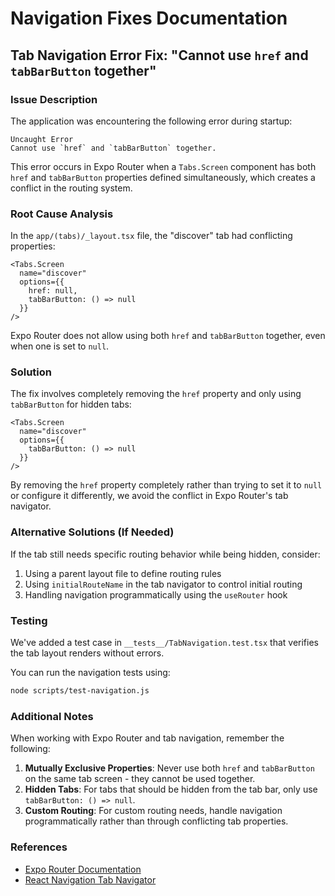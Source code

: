# Navigation Fixes Documentation

## Tab Navigation Error Fix: "Cannot use `href` and `tabBarButton` together"

### Issue Description

The application was encountering the following error during startup:

```
Uncaught Error
Cannot use `href` and `tabBarButton` together.
```

This error occurs in Expo Router when a `Tabs.Screen` component has both `href` and `tabBarButton` properties defined simultaneously, which creates a conflict in the routing system.

### Root Cause Analysis

In the `app/(tabs)/_layout.tsx` file, the "discover" tab had conflicting properties:

```tsx
<Tabs.Screen
  name="discover"
  options={{
    href: null,
    tabBarButton: () => null
  }}
/>
```

Expo Router does not allow using both `href` and `tabBarButton` together, even when one is set to `null`.

### Solution

The fix involves completely removing the `href` property and only using `tabBarButton` for hidden tabs:

```tsx
<Tabs.Screen
  name="discover"
  options={{
    tabBarButton: () => null
  }}
/>
```

By removing the `href` property completely rather than trying to set it to `null` or configure it differently, we avoid the conflict in Expo Router's tab navigator.

### Alternative Solutions (If Needed)

If the tab still needs specific routing behavior while being hidden, consider:

1. Using a parent layout file to define routing rules
2. Using `initialRouteName` in the tab navigator to control initial routing
3. Handling navigation programmatically using the `useRouter` hook

### Testing

We've added a test case in `__tests__/TabNavigation.test.tsx` that verifies the tab layout renders without errors.

You can run the navigation tests using:

```bash
node scripts/test-navigation.js
```

### Additional Notes

When working with Expo Router and tab navigation, remember the following:

1. **Mutually Exclusive Properties**: Never use both `href` and `tabBarButton` on the same tab screen - they cannot be used together.
2. **Hidden Tabs**: For tabs that should be hidden from the tab bar, only use `tabBarButton: () => null`.
3. **Custom Routing**: For custom routing needs, handle navigation programmatically rather than through conflicting tab properties.

### References

- [Expo Router Documentation](https://docs.expo.dev/router/reference/troubleshooting)
- [React Navigation Tab Navigator](https://reactnavigation.org/docs/bottom-tab-navigator/) 